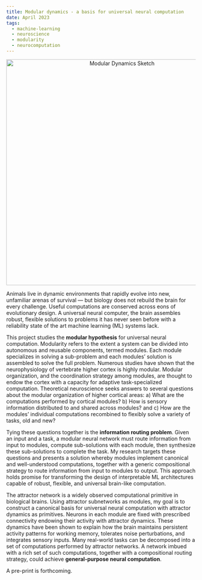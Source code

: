 ```yaml
---
title: Modular dynamics - a basis for universal neural computation
date: April 2023
tags:
  - machine-learning
  - neuroscience
  - modularity
  - neurocomputation
---
```


<p align="center">
  <img src="modular_dynamics_sketch.png" alt="Modular Dynamics Sketch" width="600">
</p>

Animals live in dynamic environments that rapidly evolve into new, unfamiliar arenas of survival — but biology does not rebuild the brain for every challenge. Useful computations are conserved across eons of evolutionary design. A universal neural computer, the brain assembles robust, flexible solutions to problems it has never seen before with a reliability state of the art machine learning (ML) systems lack. 

This project studies the **modular hypothesis** for universal neural computation. Modularity refers to the extent a system can be divided into autonomous and reusable components, termed modules. Each module specializes in solving a sub-problem and each modules’ solution is assembled to solve the full problem. Numerous studies have shown that the neurophysiology of vertebrate higher cortex is highly modular. Modular organization, and the coordination strategy among modules, are thought to endow the cortex with a capacity for adaptive task-specialized computation. Theoretical neuroscience seeks answers to several questions about the modular organization of higher cortical areas: a) What are the computations performed by cortical modules? b) How is sensory information distributed to and shared across modules? and c) How are the modules’ individual computations recombined to flexibly solve a variety of tasks, old and new?

Tying these questions together is the **information routing problem**. Given an input and a task, a modular neural network must route information from input to modules, compute sub-solutions with each module, then synthesize these sub-solutions to complete the task. My research targets these questions and presents a solution whereby modules implement canonical and well-understood computations, together with a generic compositional strategy to route information from input to modules to output. This approach holds promise for transforming the design of interpretable ML architectures capable of robust, flexible, and universal brain-like computation.

The attractor network is a widely observed computational primitive in biological brains. Using attractor subnetworks as modules, my goal is to construct a canonical basis for universal neural computation with attractor dynamics as primitives. Neurons in each module are fixed with prescribed connectivity endowing their activity with attractor dynamics. These dynamics have been shown to explain how the brain maintains persistent activity patterns for working memory, tolerates noise perturbations, and integrates sensory inputs. Many real-world tasks can be decomposed into a set of computations performed by attractor networks. A network imbued with a rich set of such computations, together with a compositional routing strategy, could achieve **general-purpose neural computation**.

A pre-print is forthcoming. 